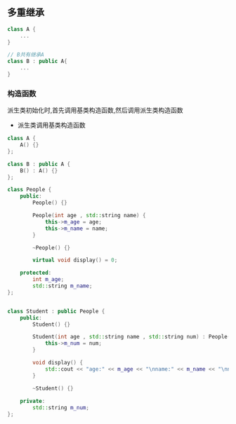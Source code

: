 <!--
 * @Description: 
 * @Version: 1.0
 * @Author: DaLao
 * @Email: dalao_li@163.com
 * @Date: 2021-11-27 20:41:59
 * @LastEditors: DaLao
 * @LastEditTime: 2022-05-24 23:21:45
-->

## 多重继承

```c++
class A {
    ...
}

// B共有继承A
class B : public A{
    ...
}
```


### 构造函数

派生类初始化时,首先调用基类构造函数,然后调用派生类构造函数


- 派生类调用基类构造函数

```c++
class A {
    A() {}
};

class B : public A {
    B() : A() {}
};
```

```c++
class People {
    public:
        People() {}

        People(int age , std::string name) {
            this->m_age = age;
            this->m_name = name;
        }

        ~People() {}

        virtual void display() = 0;

    protected:
        int m_age;
        std::string m_name;
};


class Student : public People {
    public:
        Student() {}

        Student(int age , std::string name , std::string num) : People(age , name) {
            this->m_num = num;
        }

        void display() {
            std::cout << "age:" << m_age << "\nname:" << m_name << "\nnum" << m_num << std::endl;
        }

        ~Student() {}
    
    private:
        std::string m_num;
}; 
```